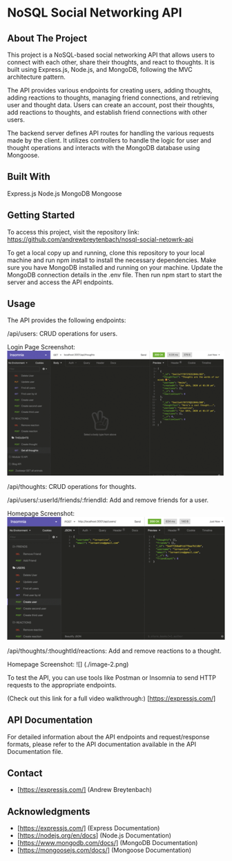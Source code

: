 # NoSQL Social Networking API

## About The Project
This project is a NoSQL-based social networking API that allows users to connect with each other, share their thoughts, and react to thoughts. It is built using Express.js, Node.js, and MongoDB, following the MVC architecture pattern.

The API provides various endpoints for creating users, adding thoughts, adding reactions to thoughts, managing friend connections, and retrieving user and thought data. Users can create an account, post their thoughts, add reactions to thoughts, and establish friend connections with other users.

The backend server defines API routes for handling the various requests made by the client. It utilizes controllers to handle the logic for user and thought operations and interacts with the MongoDB database using Mongoose.

## Built With
Express.js
Node.js
MongoDB
Mongoose

## Getting Started
To access this project, visit the repository link: https://github.com/andrewbreytenbach/nosql-social-netowrk-api

To get a local copy up and running, clone this repository to your local machine and run npm install to install the necessary dependencies. Make sure you have MongoDB installed and running on your machine. Update the MongoDB connection details in the .env file. Then run npm start to start the server and access the API endpoints.

## Usage
The API provides the following endpoints:

/api/users: CRUD operations for users.

Login Page Screenshot: ![](./image-3.png)

/api/thoughts: CRUD operations for thoughts.

/api/users/:userId/friends/:friendId: Add and remove friends for a user.

Homepage Screenshot: ![](./image-1.png)

/api/thoughts/:thoughtId/reactions: Add and remove reactions to a thought.

Homepage Screenshot: ![] (./image-2.png)

To test the API, you can use tools like Postman or Insomnia to send HTTP requests to the appropriate endpoints.

(Check out this link for a full video walkthrough:)
[https://expressjs.com/] 

## API Documentation
For detailed information about the API endpoints and request/response formats, please refer to the API documentation available in the API Documentation file.

## Contact
* [https://expressjs.com/] (Andrew Breytenbach)

## Acknowledgments
* [https://expressjs.com/] (Express Documentation)
* [https://nodejs.org/en/docs] (Node.js Documentation)
* [https://www.mongodb.com/docs/] (MongoDB Documentation)
* [https://mongoosejs.com/docs/] (Mongoose Documentation)
